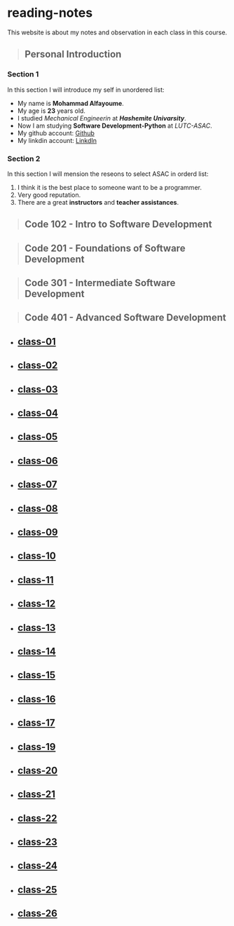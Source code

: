 # reading-notes

This website is about my notes and observation in each class in this course.

> ## Personal Introduction
### Section 1
In this section I will introduce my self in unordered list:

* My name is **Mohammad Alfayoume**.
* My age is **23** years old.
* I studied _Mechanical Engineerin_ at **_Hashemite Univarsity_**.
* Now I am studying **Software Development-Python** at _LUTC-ASAC_.
* My github account: [Github](https://github.com/mohammadalfayoume)
* My linkdin account: [LinkdIn](https://www.linkedin.com/in/mohammad-alfayoume-194b531b3/)

### Section 2
In this section I will mension the reseons to select ASAC in orderd list:

1) I think it is the best place to someone want to be a programmer.
2) Very good reputation.
3) There are a great **instructors** and **teacher assistances**.

>## Code 102 - Intro to Software Development

>## Code 201 - Foundations of Software Development

>## Code 301 - Intermediate Software Development

>## Code 401 - Advanced Software Development

* ## [class-01](code-401-python/class-01)

* ## [class-02](code-401-python/class-02)

* ## [class-03](code-401-python/class-03)

* ## [class-04](code-401-python/class-04)

* ## [class-05](code-401-python/class-05)

* ## [class-06](code-401-python/class-06)

* ## [class-07](code-401-python/class-07)

* ## [class-08](code-401-python/class-08)

* ## [class-09](code-401-python/class-09)

* ## [class-10](code-401-python/class-10)

* ## [class-11](code-401-python/class-11)

* ## [class-12](code-401-python/class-12)

* ## [class-13](code-401-python/class-13)

* ## [class-14](code-401-python/class-14)

* ## [class-15](code-401-python/class-15)

* ## [class-16](code-401-python/class-16)

* ## [class-17](code-401-python/class-17)

* ## [class-19](code-401-python/class-19)

* ## [class-20](code-401-python/class-20)

* ## [class-21](code-401-python/class-21)

* ## [class-22](code-401-python/class-22)

* ## [class-23](code-401-python/class-23)

* ## [class-24](code-401-python/class-24)

* ## [class-25](code-401-python/class-25)

* ## [class-26](code-401-python/class-26)
